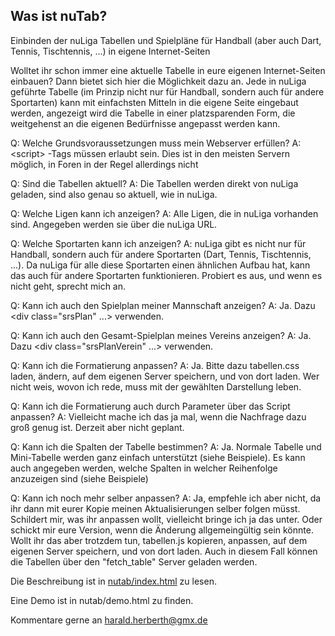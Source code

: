## Was ist nuTab?
Einbinden der nuLiga Tabellen und Spielpläne für Handball (aber auch Dart, Tennis, Tischtennis, ...) in eigene Internet-Seiten

Wolltet ihr schon immer eine aktuelle Tabelle in eure eigenen Internet-Seiten einbauen? Dann bietet sich hier die Möglichkeit dazu an.
Jede in nuLiga geführte Tabelle (im Prinzip nicht nur für Handball, sondern auch für andere Sportarten) kann mit einfachsten Mitteln in die eigene Seite eingebaut werden, angezeigt wird die Tabelle in einer platzsparenden Form, die weitgehenst an die eigenen Bedürfnisse angepasst werden kann.

Q: Welche Grundsvoraussetzungen muss mein Webserver erfüllen?
A: &lt;script> -Tags müssen erlaubt sein. Dies ist in den meisten Servern möglich, in Foren in der Regel allerdings nicht

Q: Sind die Tabellen aktuell?
A: Die Tabellen werden direkt von nuLiga geladen, sind also genau so aktuell, wie in nuLiga.

Q: Welche Ligen kann ich anzeigen?
A: Alle Ligen, die in nuLiga vorhanden sind. Angegeben werden sie über die nuLiga URL.

Q: Welche Sportarten kann ich anzeigen?
A: nuLiga gibt es nicht nur für Handball, sondern auch für andere Sportarten (Dart, Tennis, Tischtennis, ...).
Da nuLiga für alle diese Sportarten einen ähnlichen Aufbau hat, kann das auch für andere Sportarten funktionieren.
Probiert es aus, und wenn es nicht geht, sprecht mich an.

Q: Kann ich auch den Spielplan meiner Mannschaft anzeigen?
A: Ja. Dazu <div class="srsPlan" ...> verwenden.

Q: Kann ich auch den Gesamt-Spielplan meines Vereins anzeigen?
A: Ja. Dazu <div class="srsPlanVerein" ...> verwenden.

Q: Kann ich die Formatierung anpassen?
A: Ja. Bitte dazu tabellen.css laden, ändern, auf dem eigenen Server speichern, und von dort laden. Wer nicht weis, wovon ich rede, muss mit der gewählten Darstellung leben.

Q: Kann ich die Formatierung auch durch Parameter über das Script anpassen?
A: Vielleicht mache ich das ja mal, wenn die Nachfrage dazu groß genug ist. Derzeit aber nicht geplant.

Q: Kann ich die Spalten der Tabelle bestimmen?
A: Ja. Normale Tabelle und Mini-Tabelle werden ganz einfach unterstützt (siehe Beispiele). Es kann auch angegeben werden, welche Spalten in welcher Reihenfolge anzuzeigen sind (siehe Beispiele)

Q: Kann ich noch mehr selber anpassen?
A: Ja, empfehle ich aber nicht, da ihr dann mit eurer Kopie meinen Aktualisierungen selber folgen müsst. Schildert mir, was ihr anpassen wollt, vielleicht bringe ich ja das unter. Oder schickt mir eure Version, wenn die Änderung allgemeingültig sein könnte. 
Wollt ihr das aber trotzdem tun, tabellen.js kopieren, anpassen, auf dem eigenen Server speichern, und von dort laden. Auch in diesem Fall können die Tabellen über den "fetch_table" Server geladen werden.

Die Beschreibung ist in [nutab/index.html](https://harald-herberth.github.io/nuTab/) zu lesen.

Eine Demo ist in nutab/demo.html zu finden.

Kommentare gerne an harald.herberth@gmx.de


